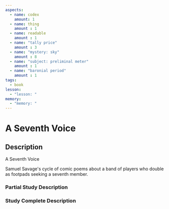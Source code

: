 ```yaml
---
aspects: 
  - name: codex
    amount: 1
  - name: thing
    amount : 1
  - name: readable
    amount : 1
  - name: "tally price"
    amount : 3
  - name: "mystery: sky"
    amount : 8
  - name: "subject: preliminal meter"
    amount : 1
  - name: "baronial period"
    amount : 1
tags:
  - book
lesson:
  - "lesson: "
memory:
  - "memory: "
---
```


# A Seventh Voice

## Description
A Seventh Voice

Samuel Savage's cycle of comic poems about a band of players who double as footpads seeking a seventh member.
### Partial Study Description

### Study Complete Description
